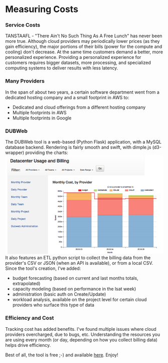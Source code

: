 # Measuring Costs

### Service Costs

TANSTAAFL - "There Ain't No Such Thing As A Free Lunch" has never been more true.  Although cloud providers may periodically lower prices (as they gain efficiency), the major portions of their bills (power for the compute and cooling) don't decrease. At the same time customers demand a better, more personalized experience. Providing a personalized experience for customers requires bigger datasets, more processing, and specialized computing systems to deliver results with less latency.

### Many Providers

In the span of about two years, a certain software department went from a dedicated hosting company and a small footprint in AWS to:

- Dedicated and cloud offerings from a different hosting company
- Multiple footprints in AWS
- Multiple footprints in Google

### DUBWeb

The DUBWeb tool is a web-based (Python Flask) application, with a MySQL database backend.  Rendering is fairly smooth and swift, with dimple.js (d3-wrapper) providing the charts:
![](dubweb_monthly_provider.png)
It also features an ETL python script to collect the billing data from the provider's CSV or JSON (when an API is available), or from a local CSV.  Since the tool's creation, I've added:

- budget forecasting (based on current and last months totals, extrapolated)
- capacity modeling (based on performance in the lsat week)
- administration (basic auth on Create/Update)
- workload analysis, available on the project level for certain cloud providers who surface this type of data

### Efficiency and Cost

Tracking cost has added benefits.  I've found multiple issues where cloud providers overcharged, due to bugs, etc.  Understanding the resources you are using every month (or day, depending on how you collect billing data) helps drive efficiency.


Best of all, the tool is free ;-)  and available [here](https://github.com/zulily/dubweb). Enjoy!
